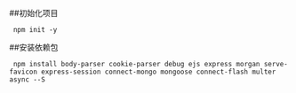 ##初始化项目
 ```
  npm init -y
 ```
##安装依赖包
```
 npm install body-parser cookie-parser debug ejs express morgan serve-favicon express-session connect-mongo mongoose connect-flash multer async --S
```